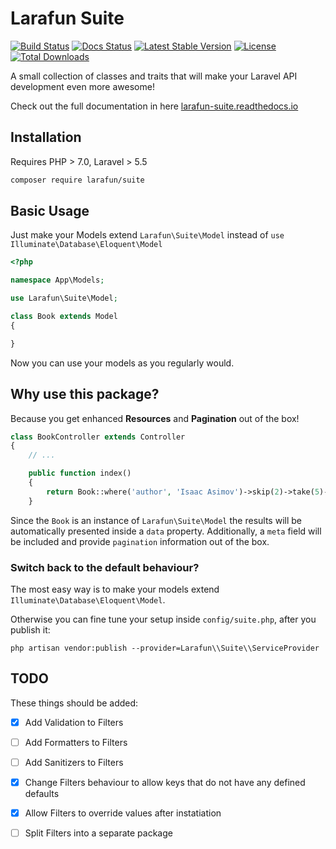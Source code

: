 # Larafun Suite

[![Build Status](https://travis-ci.org/larafun/suite.svg?branch=master)](https://travis-ci.org/larafun/suite)
[![Docs Status](https://readthedocs.org/projects/larafun-suite/badge/?version=latest)](https://larafun-suite.readthedocs.io)
[![Latest Stable Version](https://poser.pugx.org/larafun/suite/v/stable)](https://packagist.org/packages/larafun/suite)
[![License](https://poser.pugx.org/larafun/suite/license)](https://packagist.org/packages/larafun/suite)
[![Total Downloads](https://poser.pugx.org/larafun/suite/downloads)](https://packagist.org/packages/larafun/suite)

A small collection of classes and traits that will make your Laravel API development even more awesome!

Check out the full documentation in here [larafun-suite.readthedocs.io](https://larafun-suite.readthedocs.io)

## Installation

Requires PHP > 7.0, Laravel > 5.5

```bash
composer require larafun/suite
```

## Basic Usage

Just make your Models extend `Larafun\Suite\Model` instead of `use Illuminate\Database\Eloquent\Model`

```php
<?php

namespace App\Models;

use Larafun\Suite\Model;

class Book extends Model
{

}
```

Now you can use your models as you regularly would.

## Why use this package?

Because you get enhanced **Resources** and **Pagination** out of the box!

```php
class BookController extends Controller
{
    // ...

    public function index()
    {
        return Book::where('author', 'Isaac Asimov')->skip(2)->take(5)->get();
    }

```

Since the `Book` is an instance of `Larafun\Suite\Model` the results will be
automatically presented inside a `data` property. Additionally, a `meta` field
will be included and provide `pagination` information out of the box.

### Switch back to the default behaviour?

The most easy way is to make your models extend `Illuminate\Database\Eloquent\Model`.

Otherwise you can fine tune your setup inside `config/suite.php`, after you publish it:

`php artisan vendor:publish --provider=Larafun\\Suite\\ServiceProvider`

## TODO

These things should be added:

- [x] Add Validation to Filters
- [ ] Add Formatters to Filters
- [ ] Add Sanitizers to Filters
- [x] Change Filters behaviour to allow keys that do not have any defined defaults
- [x] Allow Filters to override values after instatiation
- [ ] Split Filters into a separate package

